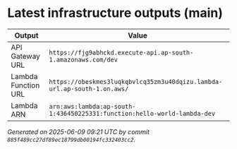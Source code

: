 # Latest infrastructure outputs (main)

| Output | Value |
| ------ | ----- |
| API Gateway URL | `https://fjg9abhckd.execute-api.ap-south-1.amazonaws.com/dev` |
| Lambda Function URL | `https://obeskmes3luqkqbvlcq35zm3u40dqizu.lambda-url.ap-south-1.on.aws/` |
| Lambda ARN | `arn:aws:lambda:ap-south-1:436450225331:function:hello-world-lambda-dev` |

_Generated on 2025-06-09 09:21 UTC by commit `885f489cc27df89ec18799db00194fc332403cc2`._
